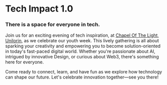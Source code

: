 # Tech Impact 1.0
### There is a space for everyone in tech.

Join us for an exciting evening of tech inspiration, at [Chapel Of The Light, Unilorin](https://maps.app.goo.gl/5cNUJYwaHAq8EmoF9), as we celebrate our youth week. This lively gathering is all about sparking your creativity and empowering you to become solution-oriented in today's fast-paced digital world. Whether you're passionate about AI, intrigued by innovative Design, or curious about Web3, there's something here for everyone.

Come ready to connect, learn, and have fun as we explore how technology can shape our future. Let's celebrate innovation together—see you there!
